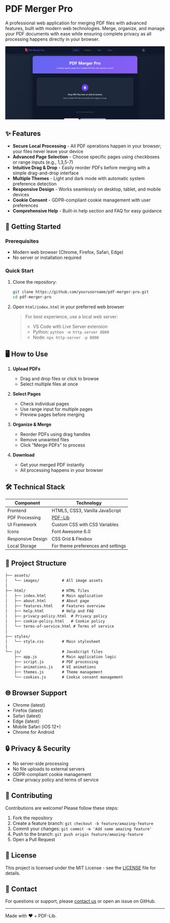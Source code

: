 # PDF Merger Pro

A professional web application for merging PDF files with advanced features, built with modern web technologies. Merge, organize, and manage your PDF documents with ease while ensuring complete privacy as all processing happens directly in your browser.

![PDF Merger Pro Screenshot](assets/images/pdf-merger-screenshot.png)

## ✨ Features

- **Secure Local Processing** - All PDF operations happen in your browser; your files never leave your device
- **Advanced Page Selection** - Choose specific pages using checkboxes or range inputs (e.g., 1,3,5-7)
- **Intuitive Drag & Drop** - Easily reorder PDFs before merging with a simple drag-and-drop interface
- **Multiple Themes** - Light and dark mode with automatic system preference detection
- **Responsive Design** - Works seamlessly on desktop, tablet, and mobile devices
- **Cookie Consent** - GDPR-compliant cookie management with user preferences
- **Comprehensive Help** - Built-in help section and FAQ for easy guidance

## 🚀 Getting Started

### Prerequisites

- Modern web browser (Chrome, Firefox, Safari, Edge)
- No server or installation required

### Quick Start

1. Clone the repository:

   ```bash
   git clone https://github.com/yourusername/pdf-merger-pro.git
   cd pdf-merger-pro
   ```

2. Open `html/index.html` in your preferred web browser

   > For best experience, use a local web server:
   >
   > - VS Code with Live Server extension
   > - Python: `python -m http.server 8000`
   > - Node: `npx http-server -p 8000`

## 🖥️ How to Use

1. **Upload PDFs**

   - Drag and drop files or click to browse
   - Select multiple files at once

2. **Select Pages**

   - Check individual pages
   - Use range input for multiple pages
   - Preview pages before merging

3. **Organize & Merge**

   - Reorder PDFs using drag handles
   - Remove unwanted files
   - Click "Merge PDFs" to process

4. **Download**
   - Get your merged PDF instantly
   - All processing happens in your browser

## 🛠️ Technical Stack

| Component         | Technology                                    |
| ----------------- | --------------------------------------------- |
| Frontend          | HTML5, CSS3, Vanilla JavaScript               |
| PDF Processing    | [PDF-Lib](https://github.com/Hopding/pdf-lib) |
| UI Framework      | Custom CSS with CSS Variables                 |
| Icons             | Font Awesome 6.0                              |
| Responsive Design | CSS Grid & Flexbox                            |
| Local Storage     | For theme preferences and settings            |

## 📂 Project Structure

```
├── assets/
│   └── images/          # All image assets
│
├── html/                # HTML files
│   ├── index.html       # Main application
│   ├── about.html       # About page
│   ├── features.html    # Features overview
│   ├── help.html        # Help and FAQ
│   ├── privacy-policy.html  # Privacy policy
│   ├── cookie-policy.html   # Cookie policy
│   └── terms-of-service.html # Terms of service
│
├── styles/
│   └── style.css        # Main stylesheet
│
└── js/                  # JavaScript files
    ├── app.js           # Main application logic
    ├── script.js        # PDF processing
    ├── animations.js    # UI animations
    ├── themes.js        # Theme management
    └── cookies.js       # Cookie consent management
```

## 🌐 Browser Support

- Chrome (latest)
- Firefox (latest)
- Safari (latest)
- Edge (latest)
- Mobile Safari (iOS 12+)
- Chrome for Android

## 🔒 Privacy & Security

- No server-side processing
- No file uploads to external servers
- GDPR-compliant cookie management
- Clear privacy policy and terms of service

## 🤝 Contributing

Contributions are welcome! Please follow these steps:

1. Fork the repository
2. Create a feature branch: `git checkout -b feature/amazing-feature`
3. Commit your changes: `git commit -m 'Add some amazing feature'`
4. Push to the branch: `git push origin feature/amazing-feature`
5. Open a Pull Request

## 📄 License

This project is licensed under the MIT License - see the [LICENSE](LICENSE) file for details.

## 📧 Contact

For questions or support, please [contact us](mailto:nath.chandan1385@gmail.com) or open an issue on GitHub.

---

Made with ❤️ + PDF-Lib.
